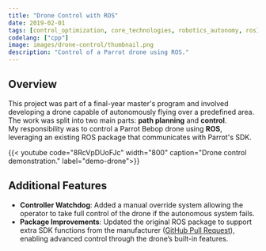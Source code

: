 ```yaml
---
title: "Drone Control with ROS"
date: 2019-02-01
tags: [control_optimization, core_technologies, robotics_autonomy, ros]
codelang: ["cpp"]
image: images/drone-control/thumbnail.png
description: "Control of a Parrot drone using ROS."
---
```


## Overview

This project was part of a final-year master's program and involved developing a drone capable of autonomously flying over a predefined area.  
The work was split into two main parts: **path planning** and **control**.  
My responsibility was to control a Parrot Bebop drone using **ROS**, leveraging an existing ROS package that communicates with Parrot's SDK.

{{< youtube code="8RcVpDUoFJc" width="800" caption="Drone control demonstration." label="demo-drone">}}

## Additional Features

- **Controller Watchdog**: Added a manual override system allowing the operator to take full control of the drone if the autonomous system fails.  
- **Package Improvements**: Updated the original ROS package to support extra SDK functions from the manufacturer ([GitHub Pull Request](https://github.com/AutonomyLab/bebop_autonomy/pull/189)), enabling advanced control through the drone’s built-in features.
